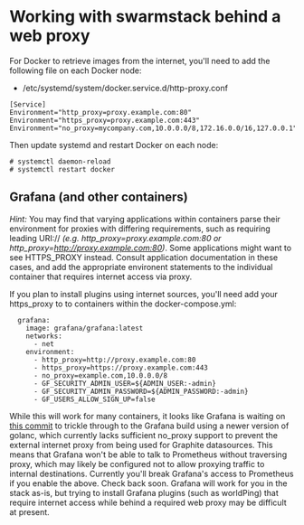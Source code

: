 # Working with swarmstack behind a web proxy

For Docker to retrieve images from the internet, you'll need to add the following file on each Docker node:

* /etc/systemd/system/docker.service.d/http-proxy.conf

```
[Service]
Environment="http_proxy=proxy.example.com:80"
Environment="https_proxy=proxy.example.com:443"
Environment="no_proxy=mycompany.com,10.0.0.0/8,172.16.0.0/16,127.0.0.1"
```

Then update systemd and restart Docker on each node:

    # systemctl daemon-reload
    # systemctl restart docker

## Grafana (and other containers)

_Hint:_ You may find that varying applications within containers parse their environment for proxies with differing requirements, such as requiring leading URI:// _(e.g. http_proxy=proxy.example.com:80 or http_proxy=http://proxy.example.com:80)_. Some applications might want to see HTTPS_PROXY instead. Consult application documentation in these cases, and add the appropriate environent statements to the individual container that requires internet access via proxy.

If you plan to install plugins using internet sources, you'll need add your https_proxy to to containers within the docker-compose.yml:

```
  grafana:
    image: grafana/grafana:latest
    networks:
      - net
    environment:
      - http_proxy=http://proxy.example.com:80
      - https_proxy=https://proxy.example.com:443
      - no_proxy=example.com,10.0.0.0/8
      - GF_SECURITY_ADMIN_USER=${ADMIN_USER:-admin}
      - GF_SECURITY_ADMIN_PASSWORD=${ADMIN_PASSWORD:-admin}
      - GF_USERS_ALLOW_SIGN_UP=false
```

While this will work for many containers, it looks like Grafana is waiting on [this commit](https://github.com/golang/net/commit/c21de06aaf072cea07f3a65d6970e5c7d8b6cd6d) to trickle through to the Grafana build using a newer version of golanc, which currently lacks sufficient no_proxy support to prevent the external internet proxy from being used for Graphite datasources. This means that Grafana won't be able to talk to Prometheus without traversing proxy, which may likely be configured not to allow proxying traffic to internal destinations. Currently you'll break Grafana's access to Prometheus if you enable the above. Check back soon. Grafana will work for you in the stack as-is, but trying to install Grafana plugins (such as worldPing) that require internet access while behind a required web proxy may be difficult at present.




